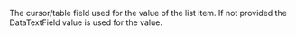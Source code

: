 ﻿The cursor/table field used for the value of the list item. If not provided the DataTextField value is used for the value.